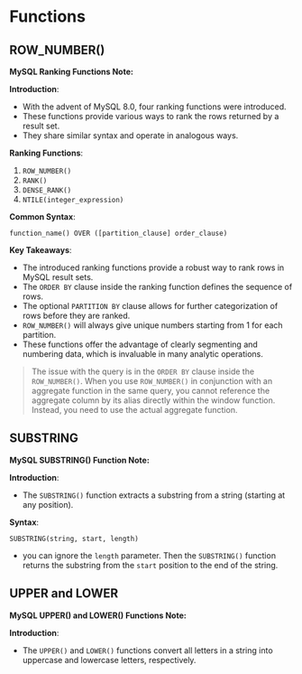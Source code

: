 # Functions

## ROW_NUMBER()

**MySQL Ranking Functions Note:**

**Introduction**:
- With the advent of MySQL 8.0, four ranking functions were introduced.
- These functions provide various ways to rank the rows returned by a result set.
- They share similar syntax and operate in analogous ways.

**Ranking Functions**:
1. `ROW_NUMBER()`
2. `RANK()`
3. `DENSE_RANK()`
4. `NTILE(integer_expression)`

**Common Syntax**:
```
function_name() OVER ([partition_clause] order_clause)
```

**Key Takeaways**:
- The introduced ranking functions provide a robust way to rank rows in MySQL result sets.
- The `ORDER BY` clause inside the ranking function defines the sequence of rows.
- The optional `PARTITION BY` clause allows for further categorization of rows before they are ranked.
- `ROW_NUMBER()` will always give unique numbers starting from 1 for each partition.
- These functions offer the advantage of clearly segmenting and numbering data, which is invaluable in many analytic operations.

> The issue with the query is in the `ORDER BY` clause inside the `ROW_NUMBER()`. When you use `ROW_NUMBER()` in conjunction with an aggregate function in the same query, you cannot reference the aggregate column by its alias directly within the window function. Instead, you need to use the actual aggregate function.

## SUBSTRING

**MySQL SUBSTRING() Function Note:**

**Introduction**:

- The `SUBSTRING()` function extracts a substring from a string (starting at any position).

**Syntax**:

```
SUBSTRING(string, start, length)
```

- you can ignore the `length` parameter. Then the `SUBSTRING()` function returns the substring from the `start` position to the end of the string.

## UPPER and LOWER

**MySQL UPPER() and LOWER() Functions Note:**

**Introduction**:

- The `UPPER()` and `LOWER()` functions convert all letters in a string into uppercase and lowercase letters, respectively.